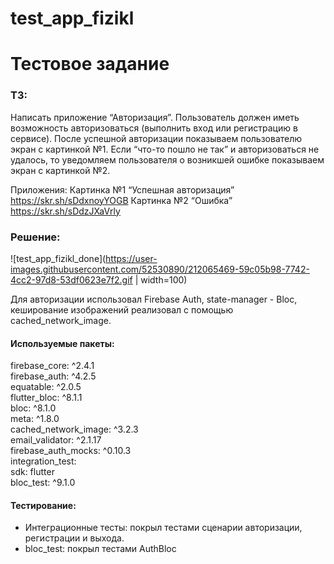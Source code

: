 # test_app_fizikl

# Тестовое задание
### ТЗ:
Написать приложение “Авторизация”. 
Пользователь должен иметь возможность авторизоваться 
(выполнить вход или регистрацию в сервисе). 
После успешной авторизации показываем пользователю экран с картинкой №1. 
Если “что-то пошло не так” и авторизоваться не удалось, то уведомляем пользователя о возникшей ошибке показываем экран с картинкой №2.

Приложения:
	Картинка №1 “Успешная авторизация” https://skr.sh/sDdxnoyYOGB
	Картинка №2 “Ошибка” https://skr.sh/sDdzJXaVrly

### Решение:
![test_app_fizikl_done](https://user-images.githubusercontent.com/52530890/212065469-59c05b98-7742-4cc2-97d8-53df0623e7f2.gif | width=100)

Для авторизации использовал Firebase Auth, state-manager - Bloc, кеширование изображений реализовал с помощью cached_network_image. 
#### Используемые пакеты:
  firebase_core: ^2.4.1  
  firebase_auth: ^4.2.5  
  equatable: ^2.0.5  
  flutter_bloc: ^8.1.1  
  bloc: ^8.1.0  
  meta: ^1.8.0  
  cached_network_image: ^3.2.3  
  email_validator: ^2.1.17  
  firebase_auth_mocks: ^0.10.3  
  integration_test:  
    sdk: flutter  
  bloc_test: ^9.1.0  

#### Тестирование:
 - Интеграционные тесты: покрыл тестами сценарии авторизации, регистрации и выхода.
 - bloc_test: покрыл тестами AuthBloc
	


